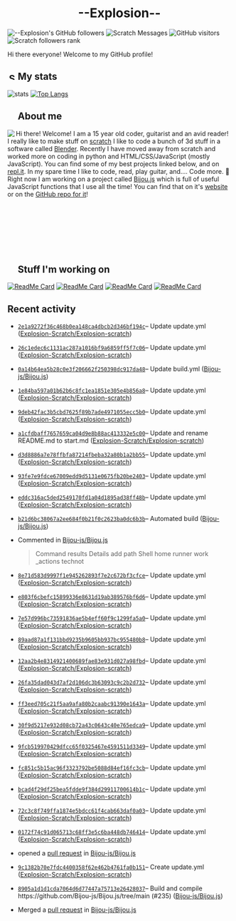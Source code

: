 # <div align="center">--Explosion--</div>

![--Explosion's GitHub followers](https://img.shields.io/github/followers/Explosion-Scratch?color=00bbbb&style=for-the-badge&logo=github&logoColor=fff) 
![Scratch Messages](https://img.shields.io/badge/dynamic/json?label=Scratch+Messages&query=count&url=https%3A%2F%2Fapi.scratch.mit.edu%2Fusers%2f--Explosion--%2Fmessages%2Fcount&color=00bbbb&style=for-the-badge&logo=scratch&logoColor=fff)
![GitHub visitors](https://visitor-badge-reloaded.herokuapp.com/badge?page_id=explosion-scratch.visitor.badge.reloaded&color=00bbbb&style=for-the-badge&logo=github)
![Scratch followers rank](https://img.shields.io/badge/dynamic/json?style=for-the-badge&cacheSeconds=1&logoColor=fff&color=00bbbb&label=Followers%20rank:%20&logo=scratch&query=statistics.ranks.followers&url=https://scratchdb.lefty.one/v2/user/info/--explosion--)

Hi there everyone! Welcome to my GitHub profile! 

##  <img src="https://static.thenounproject.com/png/5639-200.png" alt="Statistics Icons - Download Free Vector Icons | Noun Project" width="15px"/> My stats
![stats](https://github-readme-stats.vercel.app/api?username=Explosion-Scratch&include_all_commits=true&show_icons=true&theme=prussian&count_private=true&cache_seconds=1801)
[![Top Langs](https://github-readme-stats.vercel.app/api/top-langs/?username=Explosion-Scratch&theme=prussian&layout=compact)](explosion.cf)

##  <img src="http://cdn.onlinewebfonts.com/svg/img_256848.png" width="15px"> About me

<img src="https://bestanimations.com/media/explosions/933419296explosion-animation-1.gif" align="left" />

Hi there! Welcome! I am a 15 year old coder, guitarist and an avid reader! I really like to make stuff on [scratch](https://scratch.mit.edu/users/--explosion--) I like to code a bunch of 3d stuff in a software called [Blender](blender.org). Recently I have moved away from scratch and worked more on coding in python and HTML/CSS/JavaScript (mostly JavaScript). You can find some of my best projects linked below, and on [repl.it](https://repl.it/@ExplosionScratc). In my spare time I like to code, read, play guitar, and.... Code more. 🤦 Right now I am working on a project called [Bijou.js](https://bijou.js.org) which is full of useful JavaScript functions that I use all the time! You can find that on it's [website](https://bijou.js.org) or on the [GitHub repo for it](https://github.com/bijou-js/bijou.js)!
<br><br><br><br>
<br><br><br><br>
##  <img src="https://www.vhv.rs/dpng/d/433-4335411_work-work-icon-png-transparent-png.png" width="15px"/> Stuff I'm working on

[![ReadMe Card](https://github-readme-stats.vercel.app/api/pin/?height=100&username=Bijou-js&repo=Bijou.js&theme=prussian)](https://bijou.js.org)
[![ReadMe Card](https://github-readme-stats.vercel.app/api/pin/?height=100&username=Explosion-Scratch&repo=ripple&theme=prussian)](https://github.com/explosion-scratch/ripple)
[![ReadMe Card](https://github-readme-stats.vercel.app/api/pin/?height=100&username=Explosion-Scratch&repo=notes&theme=prussian)](https://notes.explosionscratc.repl.co)
[![ReadMe Card](https://github-readme-stats.vercel.app/api/pin/?height=100&username=Explosion-Scratch&repo=api&theme=prussian)](https://github.com/explosion-scratch/api)

## Recent activity
<ul>
<li><p><a href=https://github.com/Explosion-Scratch/Explosion-scratch/commit/2e1a9272f36c468b0ea148ca4dbcb2d346bf194c><code>2e1a9272f36c468b0ea148ca4dbcb2d346bf194c</code></a>– Update update.yml (<a href=https://github.com/Explosion-Scratch/Explosion-scratch>Explosion-Scratch/Explosion-scratch</a>)</p></li>
<li><p><a href=https://github.com/Explosion-Scratch/Explosion-scratch/commit/26c1edec6c1131ac287a1016bf9a6859ff5f7c06><code>26c1edec6c1131ac287a1016bf9a6859ff5f7c06</code></a>– Update update.yml (<a href=https://github.com/Explosion-Scratch/Explosion-scratch>Explosion-Scratch/Explosion-scratch</a>)</p></li>
<li><p><a href=https://github.com/Bijou-js/Bijou.js/commit/0a14b64ea5b28c0e3f206662f250398dc917da48><code>0a14b64ea5b28c0e3f206662f250398dc917da48</code></a>– Update build.yml (<a href=https://github.com/Bijou-js/Bijou.js>Bijou-js/Bijou.js</a>)</p></li>
<li><p><a href=https://github.com/Explosion-Scratch/Explosion-scratch/commit/1e84ba597a01b62b6c8fc1ea1851e305e4b856a8><code>1e84ba597a01b62b6c8fc1ea1851e305e4b856a8</code></a>– Update update.yml (<a href=https://github.com/Explosion-Scratch/Explosion-scratch>Explosion-Scratch/Explosion-scratch</a>)</p></li>
<li><p><a href=https://github.com/Explosion-Scratch/Explosion-scratch/commit/9deb42fac3b5cbd7625f89b7ade4971055ecc5b0><code>9deb42fac3b5cbd7625f89b7ade4971055ecc5b0</code></a>– Update update.yml (<a href=https://github.com/Explosion-Scratch/Explosion-scratch>Explosion-Scratch/Explosion-scratch</a>)</p></li>
<li><p><a href=https://github.com/Explosion-Scratch/Explosion-scratch/commit/a1cfdbaff7657659ca04d9e8b88ac413332e5c00><code>a1cfdbaff7657659ca04d9e8b88ac413332e5c00</code></a>– Update and rename README.md to start.md (<a href=https://github.com/Explosion-Scratch/Explosion-scratch>Explosion-Scratch/Explosion-scratch</a>)</p></li>
<li><p><a href=https://github.com/Explosion-Scratch/Explosion-scratch/commit/d3d8886a7e78ffbfa87214fbeba32a80b1a2bb55><code>d3d8886a7e78ffbfa87214fbeba32a80b1a2bb55</code></a>– Update update.yml (<a href=https://github.com/Explosion-Scratch/Explosion-scratch>Explosion-Scratch/Explosion-scratch</a>)</p></li>
<li><p><a href=https://github.com/Explosion-Scratch/Explosion-scratch/commit/93fe7e9fdce67009edd9d5131e0675fb20be2403><code>93fe7e9fdce67009edd9d5131e0675fb20be2403</code></a>– Update update.yml (<a href=https://github.com/Explosion-Scratch/Explosion-scratch>Explosion-Scratch/Explosion-scratch</a>)</p></li>
<li><p><a href=https://github.com/Explosion-Scratch/Explosion-scratch/commit/eddc316ac5ded2549170fd1a04d1895ad38ff48b><code>eddc316ac5ded2549170fd1a04d1895ad38ff48b</code></a>– Update update.yml (<a href=https://github.com/Explosion-Scratch/Explosion-scratch>Explosion-Scratch/Explosion-scratch</a>)</p></li>
<li><p><a href=https://github.com/Bijou-js/Bijou.js/commit/b21d6bc38067a2ee684f0b21f0c2623ba0dc6b3b><code>b21d6bc38067a2ee684f0b21f0c2623ba0dc6b3b</code></a>– Automated build (<a href=https://github.com/Bijou-js/Bijou.js>Bijou-js/Bijou.js</a>)</p></li>
<li><p>Commented in <a href=https://github.com/Bijou-js/Bijou.js/pull/236#issuecomment-824850704>Bijou-js/Bijou.js</a><blockquote> Command results Details add path Shell home runner work _actions technot </blockquote></p></li>
<li><p><a href=https://github.com/Explosion-Scratch/Explosion-scratch/commit/8e71d583d9997f1e945262893f7e2c672bf3cfce><code>8e71d583d9997f1e945262893f7e2c672bf3cfce</code></a>– Update update.yml (<a href=https://github.com/Explosion-Scratch/Explosion-scratch>Explosion-Scratch/Explosion-scratch</a>)</p></li>
<li><p><a href=https://github.com/Explosion-Scratch/Explosion-scratch/commit/e803f6cbefc15899336e8631d19ab389576bf6d6><code>e803f6cbefc15899336e8631d19ab389576bf6d6</code></a>– Update update.yml (<a href=https://github.com/Explosion-Scratch/Explosion-scratch>Explosion-Scratch/Explosion-scratch</a>)</p></li>
<li><p><a href=https://github.com/Explosion-Scratch/Explosion-scratch/commit/7e57d996bc73591836ae5b4eff60f9c1299fa5a0><code>7e57d996bc73591836ae5b4eff60f9c1299fa5a0</code></a>– Update update.yml (<a href=https://github.com/Explosion-Scratch/Explosion-scratch>Explosion-Scratch/Explosion-scratch</a>)</p></li>
<li><p><a href=https://github.com/Explosion-Scratch/Explosion-scratch/commit/89aad87a1f131bbd9235b9605bb937bc955480b8><code>89aad87a1f131bbd9235b9605bb937bc955480b8</code></a>– Update update.yml (<a href=https://github.com/Explosion-Scratch/Explosion-scratch>Explosion-Scratch/Explosion-scratch</a>)</p></li>
<li><p><a href=https://github.com/Explosion-Scratch/Explosion-scratch/commit/12aa2b4e8314921400689fae83e931d027a98fbd><code>12aa2b4e8314921400689fae83e931d027a98fbd</code></a>– Update update.yml (<a href=https://github.com/Explosion-Scratch/Explosion-scratch>Explosion-Scratch/Explosion-scratch</a>)</p></li>
<li><p><a href=https://github.com/Explosion-Scratch/Explosion-scratch/commit/26fa35dad043d7af2d106dc3b63093c9c2b2d732><code>26fa35dad043d7af2d106dc3b63093c9c2b2d732</code></a>– Update update.yml (<a href=https://github.com/Explosion-Scratch/Explosion-scratch>Explosion-Scratch/Explosion-scratch</a>)</p></li>
<li><p><a href=https://github.com/Explosion-Scratch/Explosion-scratch/commit/ff3eed705c21f5aa9afa80b2caabc91390e1643a><code>ff3eed705c21f5aa9afa80b2caabc91390e1643a</code></a>– Update update.yml (<a href=https://github.com/Explosion-Scratch/Explosion-scratch>Explosion-Scratch/Explosion-scratch</a>)</p></li>
<li><p><a href=https://github.com/Explosion-Scratch/Explosion-scratch/commit/30f9d5217e932d08cb72a43c0643c40e765edca9><code>30f9d5217e932d08cb72a43c0643c40e765edca9</code></a>– Update update.yml (<a href=https://github.com/Explosion-Scratch/Explosion-scratch>Explosion-Scratch/Explosion-scratch</a>)</p></li>
<li><p><a href=https://github.com/Explosion-Scratch/Explosion-scratch/commit/9fcb519970429dfcc65f0325467e4591511d3349><code>9fcb519970429dfcc65f0325467e4591511d3349</code></a>– Update update.yml (<a href=https://github.com/Explosion-Scratch/Explosion-scratch>Explosion-Scratch/Explosion-scratch</a>)</p></li>
<li><p><a href=https://github.com/Explosion-Scratch/Explosion-scratch/commit/fc851c5b15ac96f3323792be5088d84ef16fc3cb><code>fc851c5b15ac96f3323792be5088d84ef16fc3cb</code></a>– Update update.yml (<a href=https://github.com/Explosion-Scratch/Explosion-scratch>Explosion-Scratch/Explosion-scratch</a>)</p></li>
<li><p><a href=https://github.com/Explosion-Scratch/Explosion-scratch/commit/bcad4f29df25bea5fdde9f384d29911700614b1c><code>bcad4f29df25bea5fdde9f384d29911700614b1c</code></a>– Update update.yml (<a href=https://github.com/Explosion-Scratch/Explosion-scratch>Explosion-Scratch/Explosion-scratch</a>)</p></li>
<li><p><a href=https://github.com/Explosion-Scratch/Explosion-scratch/commit/72c3c8f749ffa1874e5bdcc61f4cab663daf0a03><code>72c3c8f749ffa1874e5bdcc61f4cab663daf0a03</code></a>– Update update.yml (<a href=https://github.com/Explosion-Scratch/Explosion-scratch>Explosion-Scratch/Explosion-scratch</a>)</p></li>
<li><p><a href=https://github.com/Explosion-Scratch/Explosion-scratch/commit/0172f74c91d065713c68ff3e5c6ba448db746414><code>0172f74c91d065713c68ff3e5c6ba448db746414</code></a>– Update update.yml (<a href=https://github.com/Explosion-Scratch/Explosion-scratch>Explosion-Scratch/Explosion-scratch</a>)</p></li>
<li><p>opened a <a href=https://github.com/Bijou-js/Bijou.js/pull/236>pull request</a> in <a href=https://github.com/Bijou-js/Bijou.js>Bijou-js/Bijou.js</a></p></li>
<li><p><a href=https://github.com/Explosion-Scratch/Explosion-scratch/commit/9c1382b70e7fdc4400358f62e462b4761fa0b151><code>9c1382b70e7fdc4400358f62e462b4761fa0b151</code></a>– Create update.yml (<a href=https://github.com/Explosion-Scratch/Explosion-scratch>Explosion-Scratch/Explosion-scratch</a>)</p></li>
<li><p><a href=https://github.com/Bijou-js/Bijou.js/commit/8905a1d1d1cda7064d6d77447a75713e26428037><code>8905a1d1d1cda7064d6d77447a75713e26428037</code></a>– Build and compile https://github.com/Bijou-js/Bijou.js/tree/main (#235) (<a href=https://github.com/Bijou-js/Bijou.js>Bijou-js/Bijou.js</a>)</p></li>
<li><p>Merged a <a href=https://github.com/Bijou-js/Bijou.js/pull/235>pull request</a> in <a href=https://github.com/Bijou-js/Bijou.js>Bijou-js/Bijou.js</a></p></li>
</ul>
